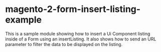 # magento-2-form-insert-listing-example
This is a sample module showing how to insert a Ui Component listing inside of a Form using an insertListing. It also shows how to send an URL parameter to filter the data to be displayed on the listing.
